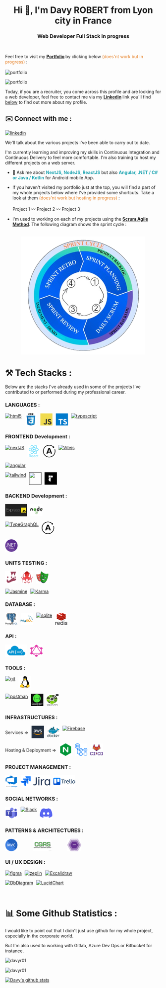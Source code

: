 <h1 align="center" style="text-align: center;">Hi 👋, I'm Davy ROBERT from Lyon city in France</h1>
<h3 align="center" style="text-align: center; font-weight: bold">Web Developer Full Stack in progress</h3>
<!-- <p style="text-align: center;"> <img src="https://komarev.com/ghpvc/?username=DavyR01&label=PROFILE%20VIEWS&color=blue&style=flat-square&base=1000&abbreviated=true" alt="view counter"/></p> -->
<!-- ![](https://komarev.com/ghpvc/?username=DavyR01&base=1000&abbreviated=true&label=PROFILE%20VIEWS&color=blue) -->
</br>

Feel free to visit my <strong><u>Portfolio</u> </strong> by clicking below <span style="color: #e67e22; ">(does'nt work but in progress)</span> :
</br></br>
![portfolio](https://img.shields.io/badge/my_portfolio-000?style=for-the-badge&logo=ko-fi&logoColor=white)
<!-- [![portfolio](https://img.shields.io/badge/my_portfolio-000?style=for-the-badge&logo=ko-fi&logoColor=white)]() -->
<span style="cursor: pointer;">
  <img src="https://img.shields.io/badge/my_portfolio-000?style=for-the-badge&logo=ko-fi&logoColor=white" alt="portfolio">
</span>

<p> Today, if you are a recruiter, you come across this profile and are looking for a web developer, feel free to contact me via my <strong><u>Linkedin</u> </strong>link you'll find <a href="#contact">below</a> to find out more about my profile. 
<br/>

<h2 id="contact">✉️ Connect with me :</h2>

<!-- ## Contact : -->
<!-- ## Socials : -->

[![linkedin](https://img.shields.io/badge/linkedin-0A66C2?style=for-the-badge&logo=linkedin&logoColor=white)](https://linkedin.com/in/davy-robert)


We'll talk about the various projects I've been able to carry out to date. </p>

<p>
I'm currently learning and improving my skills in Continuous Integration and Continuous Delivery to feel more comfortable.
I'm also training to host my different projects on a web server.
</p>

- 💬 Ask me about <span style="color: #22a6b3; ">**NextJS, NodeJS, ReactJS**</span> but also <span style="color: #22a6b3; ">**Angular, .NET / C# or Java / Kotlin** </span> for Android mobile App.

- If you haven't visited my portfolio just at the top, you will find a part of my whole projects below where I've provided some shortcuts. Take a look at them <span style="color: #e67e22; ">(does'nt work but hosting in progress)</span> : </br></br>
Project 1 〰
Project 2 〰
Project 3
<!-- [Project 1]() 〰
[Project 2]() 〰
[Project 3]() -->

  <!-- - I am currently learning on : -->

- I'm used to working on each of my projects using the [**Scrum Agile Method**](https://asana.com/fr/resources/sprint-planning-meeting).
  The following diagram shows the sprint cycle :
  </br></br>
<div align="center" style="text-align: center;">
  <a href="https://asana.com/fr/resources/sprint-planning-meeting">
    <img src="./assets/scrcum.png" alt="Méthode Scrum">
  </a>
</div>
  <!-- [![Méthode Scrum](./assets/scrcum.png)](https://asana.com/fr/resources/sprint-planning-meeting) -->

<!-- <a href="https://linkedin.com/in/davy-robert" target="blank"><img align="center" src="https://raw.githubusercontent.com/rahuldkjain/github-profile-readme-generator/master/src/images/icons/Social/linked-in-alt.svg" alt="davy-robert" height="30" width="40" /></a> -->

# ⚒️ Tech Stacks :

 <p>Below are the stacks I've already used in some of the projects I've contributed to or performed during my professional career.</p>

### LANGUAGES :
   <p style="display: flex; gap: 10px">
   <a href="" target="_blank" rel="noreferrer"> <img src="https://upload.wikimedia.org/wikipedia/commons/thumb/6/61/HTML5_logo_and_wordmark.svg/1024px-HTML5_logo_and_wordmark.svg.png" alt="html5" width="40" height="40"/> </a>
   <a href="https://www.w3schools.com/css/" target="_blank" rel="noreferrer"> <img src="https://raw.githubusercontent.com/devicons/devicon/master/icons/css3/css3-original-wordmark.svg" alt="css3" width="40" height="40"/> </a>
   <a href="https://developer.mozilla.org/en-US/docs/Web/JavaScript" target="_blank" rel="noreferrer"> <img src="https://raw.githubusercontent.com/devicons/devicon/master/icons/javascript/javascript-original.svg" alt="javascript" width="40" height="40"/> </a>
     <a href="https://www.typescriptlang.org/" target="_blank" rel="noreferrer"> <img src="https://raw.githubusercontent.com/devicons/devicon/master/icons/typescript/typescript-original.svg" alt="typescript" width="40" height="40"/> </a>
     <a href="https://learn.microsoft.com/en-us/dotnet/csharp/" target="_blank" rel="noreferrer"> <img src="https://upload.wikimedia.org/wikipedia/commons/thumb/b/bd/Logo_C_sharp.svg/910px-Logo_C_sharp.svg.png" alt="typescript" width="" height="40"/> </a>
</p>

### FRONTEND Development :
   <p style="display: flex; gap: 10px">
      <a href="https://nextjs.org/" target="_blank" rel="noreferrer"> <img src="https://images-cdn.openxcell.com/wp-content/uploads/2024/07/24154156/dango-inner-2.webp" alt="nextJS" width="40" height="40"/> </a>
      <a href="https://reactjs.org/" target="_blank" rel="noreferrer"> <img src="https://raw.githubusercontent.com/devicons/devicon/master/icons/react/react-original-wordmark.svg" alt="react" width="40" height="40"/> </a>
      <a href="https://www.apollographql.com/docs/react" target="_blank" rel="noreferrer"> <img src="./assets/apollo.png" alt="Apollo Client" width="40" height="40"/> </a>
      <a href="https://vitejs.dev/" target="_blank" rel="noreferrer"> <img src="https://cdn.jsdelivr.net/gh/devicons/devicon@latest/icons/vitejs/vitejs-original.svg" alt="Vitejs" width="40" height="40" /> </a>

   </p>
      <p><a href="https://angular.fr/" target="_blank" rel="noreferrer"> <img src="https://upload.wikimedia.org/wikipedia/commons/thumb/c/cf/Angular_full_color_logo.svg/1200px-Angular_full_color_logo.svg.png" alt="angular" width="40" height="40"/> </a></p>
  
   <p style="display: flex; gap: 10px">
      <!-- <span style="display: flex; flex-direction: column; justify-content: center;">Style & Design =></span> -->
     <a href="https://tailwindcss.com/" target="_blank" rel="noreferrer"> <img src="https://www.vectorlogo.zone/logos/tailwindcss/tailwindcss-icon.svg" alt="tailwind" width="40" height="40"/> </a>
      <a href="" target="_blank" rel="noreferrer"> <img src="https://pluginicons.craft-cdn.com/scssqTY8srJEesn2VFiUV73mUCyRIZsfXfDj2eOY.svg?1528091210" alt="" width="40" height="40"/> </a>
     <a href="https://www.radix-ui.com/" target="_blank" rel="noreferrer"> <img src="./assets/radix_logo.png" alt="radixUI" width="40" height="40"/> </a>
  </p>

### BACKEND Development :
   <p style="display: flex; gap: 10px">
      <a href="https://expressjs.com" target="_blank" rel="noreferrer"> <img src="./assets/express-logo.png" alt="express" width="" height="40"/> </a>
      <a href="https://nodejs.org" target="_blank" rel="noreferrer"> <img src="https://raw.githubusercontent.com/devicons/devicon/master/icons/nodejs/nodejs-original-wordmark.svg" alt="nodejs" width="40" height="40"/> </a>
   </p>
   <p style="display: flex; gap: 10px">
      <a href="https://typegraphql.com/" target="_blank" rel="noreferrer"> <img src="https://typegraphql.com/img/logo.png" alt="TypeGraphQL" width="40" height="40"/> </a>
      <a href="https://www.apollographql.com/docs/apollo-server" target="_blank" rel="noreferrer"> <img src="./assets/apollo.png" alt="Apollo Server" width="40" height="40"/> </a>
   </p>
   <p style="display: flex; gap: 10px">
      <a href="https://dotnet.microsoft.com/en-us/" target="_blank" rel="noreferrer"> <img src="./assets/dotnet-logo.png" alt=".NET" width="40" height="40"/> </a>
   </p>

### UNITS TESTING :
   <p style="display: flex; gap: 10px">
     <a href="https://jestjs.io/fr/" target="_blank" rel="noreferrer"> <img src="./assets/jest.png" alt="Jest" width="40" height="40"/> </a>
       <a href="https://testing-library.com/docs/react-testing-library/intro/" target="_blank" rel="noreferrer"> <img src="./assets/react testing library logo.webp" alt="React Testing library" width="40" height="40"/> </a>
     <a href="https://playwright.dev/" target="_blank" rel="noreferrer"> <img src="./assets/playwright.png" alt="playwright" width="40" height="40"/> </a></br>
  </p>

   <p style="display: flex; gap: 10px">
      <a href="https://jasmine.github.io/" target="_blank" rel="noreferrer"> <img src="https://upload.wikimedia.org/wikipedia/en/2/22/Logo_jasmine.svg" alt="Jasmine" width="40" height="40"/> </a>
      <a href="https://karma-runner.github.io/6.4/index.html" target="_blank" rel="noreferrer"> <img src="https://www.testautomatisierung.org/wp-content/uploads/Karma-Logo.png" alt="Karma" width="40" height="40"/> </a>
   </p>

### DATABASE :
   <p style="display: flex; gap: 10px">
      <a href="https://www.postgresql.org" target="_blank" rel="noreferrer"> <img src="https://raw.githubusercontent.com/devicons/devicon/master/icons/postgresql/postgresql-original-wordmark.svg" alt="postgresql" width="40" height="40"/> </a>
      <a href="https://www.mysql.com/fr/" target="_blank" rel="noreferrer"><img src="https://raw.githubusercontent.com/devicons/devicon/master/icons/mysql/mysql-original-wordmark.svg" alt="mysql" width="40" height="40"/> </a>
      <a href="https://www.sqlite.org/" target="_blank" rel="noreferrer"> <img src="https://www.vectorlogo.zone/logos/sqlite/sqlite-icon.svg" alt="sqlite" width="40" height="40"/> </a>
      <a href="https://redis.io" target="_blank" rel="noreferrer"> <img src="https://raw.githubusercontent.com/devicons/devicon/master/icons/redis/redis-original-wordmark.svg" alt="redis" width="40" height="40"/> </a>
   </p>

### API :
<p style="display: flex; gap: 10px">
   <a href="https://www.redhat.com/fr/topics/api/what-is-a-rest-api" target="_blank" rel="noreferrer"> <img src="./assets/api-rest.png" alt="API REST" width="" height="40"/> </a>
   <a href="https://graphql.org/" target="_blank" rel="noreferrer"> <img src="./assets/GraphQL logo.png" alt="API GraphQL" width="40" height="40"/> </a>
</p>

### TOOLS :
   <p style="display: flex; gap: 10px">
      <a href="https://git-scm.com/" target="_blank" rel="noreferrer"> <img src="https://www.vectorlogo.zone/logos/git-scm/git-scm-icon.svg" alt="git" width="40" height="40"/> </a>
      <a href="https://www.linux.org/" target="_blank" rel="noreferrer"> <img src="https://raw.githubusercontent.com/devicons/devicon/master/icons/linux/linux-original.svg" alt="linux" width="40" height="40"/> </a>
   </p>
   <p style="display: flex; gap: 10px">
      <a href="https://postman.com" target="_blank" rel="noreferrer"> <img src="https://www.vectorlogo.zone/logos/getpostman/getpostman-icon.svg" alt="postman" width="40" height="40"/> </a>
      <a href="https://swagger.io/" target="_blank" rel="noreferrer"> <img src="./assets/Swagger.png" alt="Swagger" width="40" height="40"/> </a>
      <a href="https://swagger.io/specification/" target="_blank" rel="noreferrer"> <img src="./assets/openAPI logo.png" alt="OpenAPI" width="40" height="40"/> </a>
   </p>

### INFRASTRUCTURES :
   <p style="display: flex; gap: 10px">
        <span style="display: flex; flex-direction: column; justify-content: center;">Services =></span><a href="https://aws.amazon.com/" target="_blank" rel="noreferrer"> <img src="./assets/aws logo.jpg" alt="amazon" width="40" height="40"/> </a>
        <a href="https://www.docker.com/" target="_blank" rel="noreferrer"> <img src="https://raw.githubusercontent.com/devicons/devicon/master/icons/docker/docker-original-wordmark.svg" alt="docker" width="40" height="40"/> </a>
        <a href="https://firebase.google.com/" target="_blank" rel="noreferrer"> <img src="https://www.gstatic.com/devrel-devsite/prod/v870e399c64f7c43c99a3043db4b3a74327bb93d0914e84a0c3dba90bbfd67625/firebase/images/touchicon-180.png" alt="Firebase" width="40" height="40"/> </a>
   </p>
   <p style="display: flex; gap: 10px">
      <span style="display: flex; flex-direction: column; justify-content: center;">Hosting & Deployment =></span> 
      <a href="https://www.nginx.com" target="_blank" rel="noreferrer"> <img src="https://raw.githubusercontent.com/devicons/devicon/master/icons/nginx/nginx-original.svg" alt="nginx" width="40" height="40"/> </a>
      <a href="https://docs.github.com/fr/actions" target="_blank" rel="noreferrer"> <img src="./assets/github actions.png" alt="GitHub Actions" width="40" height="40"/> </a>
      <a href="https://docs.gitlab.com/ee/ci/" target="_blank" rel="noreferrer"> <img src="./assets/gitlab ci-cd.png" alt="GitLab CI/CD" width="40" height="40"/> </a>
   </p>

### PROJECT MANAGEMENT :
   <p style="display: flex; gap: 10px">
      <a href="https://azure.microsoft.com/fr-fr/products/devops" target="_blank" rel="noreferrer"> <img src="./assets/azure dev ops.png" alt="Azure Dev Ops" width="40" height="40"/> </a>
      <a href="https://www.atlassian.com/fr/software/jira" target="_blank" rel="noreferrer"> <img src="./assets/Jira_Logo.svg.png" alt="Jira" width="" height="40"/> </a>
      <a href="https://trello.com/" target="_blank" rel="noreferrer"> <img src="./assets/trello.png" alt="Trello" width="" height="40"/> </a>
   </p>


### SOCIAL NETWORKS :
   <p style="display: flex; gap: 10px">
     <a href="https://www.microsoft.com/fr-fr/microsoft-teams/log-in" target="_blank" rel="noreferrer"> <img src="./assets/teams.png" alt="Teams" width="40" height="40"/> </a>
     <a href="https://slack.com/" target="_blank" rel="noreferrer"> <img src="./assets/slack-logo.avif" alt="Slack" width="40" height="40"/> </a>
     <a href="https://discord.com/" target="_blank" rel="noreferrer"> <img src="./assets/Discord-logo.png" alt="Discord" width="40" height="40"/> </a>
  </p>

### PATTERNS & ARCHITECTURES :
   <p style="display: flex; gap: 50px">
     <a href="https://developer.mozilla.org/fr/docs/Glossary/MVC" target="_blank" rel="noreferrer"> <img src="./assets/mvc.png" alt="MVC" width="" height="40"/> </a>
     <a href="https://learn.microsoft.com/fr-fr/azure/architecture/patterns/cqrs" target="_blank" rel="noreferrer"> <img src="./assets/cqrs2.jpg" alt="CQRS" width="" height="40"/> </a>
     <a href="https://herbertograca.com/2017/11/16/explicit-architecture-01-ddd-hexagonal-onion-clean-cqrs-how-i-put-it-all-together/" target="_blank" rel="noreferrer"> <img src="./assets/hexa.png" alt="Hexagonale" width="" height="40"/> </a>
  </p>

### UI / UX DESIGN :
   <p style="display: flex; gap: 10px">
      <a href="https://www.figma.com/" target="_blank" rel="noreferrer"> <img src="https://www.vectorlogo.zone/logos/figma/figma-icon.svg" alt="figma" width="40" height="40"/> </a>
      <a href="https://zeplin.io/" target="_blank" rel="noreferrer"> <img src="https://cdn.prod.website-files.com/62c6fbddb12bb54622241c3d/62c6fbddb12bb57020242357_62837a608363533242748f28_image05.png" alt="zeplin" width="40" height="40"/> </a> 
      <a href="https://excalidraw.com/" target="_blank" rel="noreferrer"> <img src="https://refer-production.s3.us-east-2.amazonaws.com/favicon/excalidraw.com/04e9e487-b1b4-4217-ac2f-7c2129fed8ce.jpg" alt="Excalidraw" width="40" height="40"/> </a>
   </p>
   <p style="display: flex; gap: 10px">
      <a href="" target="_blank" rel="noreferrer"> <img src="https://cdn.holistics.io/logo-dbdiagram-notext.ico" alt="DbDiagram" width="40" height="40"/> </a>
      <a href="" target="_blank" rel="noreferrer"> <img src="https://lh3.googleusercontent.com/-DFf9XL9GD7M/YYBR9-i1ymI/AAAAAAAAAJA/oeJgZPqiAUM0ad43EAk-vjOnrHNihJ3SgCLcBGAsYHQ/s400/Lucidchart-Primary3D-Mark-Default-onClear-np-RGB-128x128.png" alt="LucidChart" width="40" height="40"/> </a>
   </p></br>

# 📊 Some Github Statistics :

<p>I would like to point out that I didn't just use github for my whole project, especially in the corporate world. </p>
<p>But I'm also used to working with Gitlab, Azure Dev Ops or Bitbucket for instance.</p>

<p><img src="https://github-readme-stats.vercel.app/api/top-langs?username=davyr01&show_icons=true&locale=en&layout=compact" alt="davyr01" /></p>

<p><img align="center" src="https://github-readme-streak-stats.herokuapp.com/?user=davyr01&" alt="davyr01" /></p>

[![Davy's github stats](https://github-readme-stats.vercel.app/api?username=DavyR01&count_private=true&show_icons=true)](https://github.com/DavyR01)



















<!-- IDEAS :  -->

<!-- <h3 align="left">Connect with me:</h3> -->
<!-- <a href="https://stackoverflow.com/users/20204743" target="blank"><img align="center" src="https://raw.githubusercontent.com/rahuldkjain/github-profile-readme-generator/master/src/images/icons/Social/stack-overflow.svg" alt="20204743" height="30" width="40" /></a> -->
<!-- <a href="https://discord.gg/2655" target="blank"><img align="center" src="https://raw.githubusercontent.com/rahuldkjain/github-profile-readme-generator/master/src/images/icons/Social/discord.svg" alt="#2655" height="30" width="40" /></a>
<a href="https://discordapp.com/users/489948993003061259" target="blank"><img align="center" src="https://raw.githubusercontent.com/rahuldkjain/github-profile-readme-generator/master/src/images/icons/Social/discord.svg" alt="#2655" height="30" width="40" /></a> -->

<!-- ## Hi there 🥷🏻 -->

<!--
Here are some ideas to get you started:

- 🔭 I’m currently working on ...
- 🌱 I’m currently learning ...
- 👯 I’m looking to collaborate on ...
- 🤔 I’m looking for help with ...
- 💬 Ask me about ...
- 📫 How to reach me: ...
- 😄 Pronouns: ...
- ⚡ Fun fact: ...
-->

<!-- #GH-LIGHT-MODE-ONLY

#GH-DARK-MODE-ONLY


### My daily routine :

```mermaid
   graph TD;
      Code -- >Eat;
      Eat -- >Sleep;
      Sleep -- >Code;
```
 -->



<!-- [![Top Langs](https://github-readme-stats.vercel.app/api/top-langs/?username=DavyR01&hide=php)](https://github.com/DavyR01)


<p align="left"> <a href="https://github.com/ryo-ma/github-profile-trophy"><img src="https://github-profile-trophy.vercel.app/?username=davyr01" alt="davyr01" /></a> </p> -->
